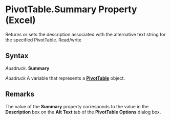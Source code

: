 
# PivotTable.Summary Property (Excel)

Returns or sets the description associated with the alternative text string for the specified PivotTable. Read/write


## Syntax

 _Ausdruck_. **Summary**

 _Ausdruck_ A variable that represents a **[PivotTable](a9c1d4a0-78a9-f9a6-6daf-91cb63e45842.md)** object.


## Remarks

The value of the  **Summary** property corresponds to the value in the **Description** box on the **Alt Text** tab of the **PivotTable Options** dialog box.

